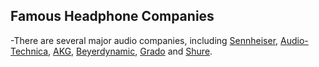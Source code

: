 ## Famous Headphone Companies
-There are several major audio companies, including [Sennheiser](url), [Audio-Technica](url), [AKG](url), [Beyerdynamic](url), [Grado](url) and [Shure](https://jameswang605.github.io/Shure/).
